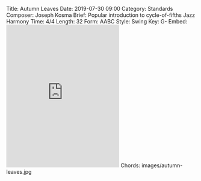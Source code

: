 Title: Autumn Leaves
Date: 2019-07-30 09:00
Category: Standards
Composer: Joseph Kosma
Brief: Popular introduction to cycle-of-fifths Jazz Harmony
Time: 4/4
Length: 32
Form: AABC
Style: Swing
Key: G-
Embed: <iframe src="https://open.spotify.com/embed/user/thatdavidmiller/playlist/1SrxYBtRsDiUbOMQ2Cz9DM" width="300" height="380" frameborder="0" allowtransparency="true" allow="encrypted-media"></iframe>
Chords: images/autumn-leaves.jpg
